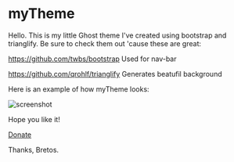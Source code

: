myTheme
=======

Hello. This is my little Ghost theme I've created using bootstrap and 
trianglify. 
Be sure to check them out 'cause these are great:

https://github.com/twbs/bootstrap Used for nav-bar

https://github.com/qrohlf/trianglify Generates beatufil background

Here is an example of how myTheme looks:

![screenshot](http://i.imgur.com/dmjzql3.png)


Hope you like it!



[Donate](https://www.paypal.com/cgi-bin/webscr?cmd=_xclick&business=bretos4all@gmail.com&item_name=myTheme&item_number=&amount=5&currency_code=USD)

Thanks,
Bretos.

